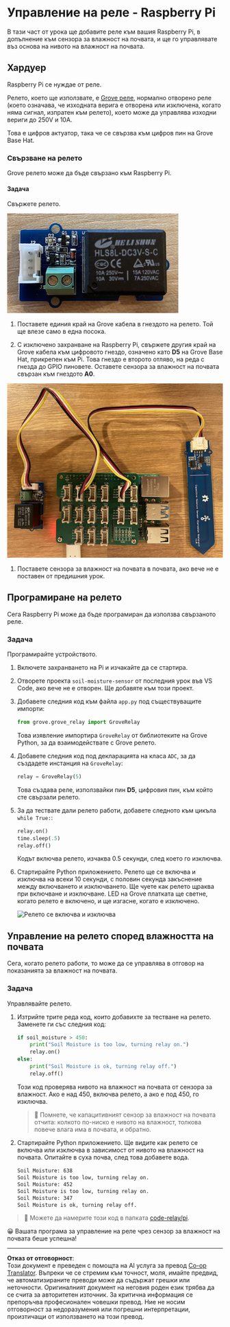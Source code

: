 <!--
CO_OP_TRANSLATOR_METADATA:
{
  "original_hash": "66b81165e60f8f169bd52a401b6a0f8b",
  "translation_date": "2025-08-28T11:42:54+00:00",
  "source_file": "2-farm/lessons/3-automated-plant-watering/pi-relay.md",
  "language_code": "bg"
}
-->
# Управление на реле - Raspberry Pi

В тази част от урока ще добавите реле към вашия Raspberry Pi, в допълнение към сензора за влажност на почвата, и ще го управлявате въз основа на нивото на влажност на почвата.

## Хардуер

Raspberry Pi се нуждае от реле.

Релето, което ще използвате, е [Grove реле](https://www.seeedstudio.com/Grove-Relay.html), нормално отворено реле (което означава, че изходната верига е отворена или изключена, когато няма сигнал, изпратен към релето), което може да управлява изходни вериги до 250V и 10A.

Това е цифров актуатор, така че се свързва към цифров пин на Grove Base Hat.

### Свързване на релето

Grove релето може да бъде свързано към Raspberry Pi.

#### Задача

Свържете релето.

![Grove реле](../../../../../translated_images/grove-relay.d426958ca210fbd0fb7983d7edc069d46c73a8b0a099d94797bd756f7b6bb6be.bg.png)

1. Поставете единия край на Grove кабела в гнездото на релето. Той ще влезе само в една посока.

1. С изключено захранване на Raspberry Pi, свържете другия край на Grove кабела към цифровото гнездо, означено като **D5** на Grove Base Hat, прикрепен към Pi. Това гнездо е второто отляво, на реда с гнезда до GPIO пиновете. Оставете сензора за влажност на почвата свързан към гнездото **A0**.

![Grove релето свързано към гнездото D5, а сензорът за влажност на почвата свързан към гнездото A0](../../../../../translated_images/pi-relay-and-soil-moisture-sensor.02f3198975b8c53e69ec716cd2719ce117700bd1fc933eaf93476c103c57939b.bg.png)

1. Поставете сензора за влажност на почвата в почвата, ако вече не е поставен от предишния урок.

## Програмиране на релето

Сега Raspberry Pi може да бъде програмиран да използва свързаното реле.

### Задача

Програмирайте устройството.

1. Включете захранването на Pi и изчакайте да се стартира.

1. Отворете проекта `soil-moisture-sensor` от последния урок във VS Code, ако вече не е отворен. Ще добавяте към този проект.

1. Добавете следния код към файла `app.py` под съществуващите импорти:

    ```python
    from grove.grove_relay import GroveRelay
    ```

    Това изявление импортира `GroveRelay` от библиотеките на Grove Python, за да взаимодействате с Grove релето.

1. Добавете следния код под декларацията на класа `ADC`, за да създадете инстанция на `GroveRelay`:

    ```python
    relay = GroveRelay(5)
    ```

    Това създава реле, използвайки пин **D5**, цифровия пин, към който сте свързали релето.

1. За да тествате дали релето работи, добавете следното към цикъла `while True:`:

    ```python
    relay.on()
    time.sleep(.5)
    relay.off()
    ```

    Кодът включва релето, изчаква 0.5 секунди, след което го изключва.

1. Стартирайте Python приложението. Релето ще се включва и изключва на всеки 10 секунди, с половин секунда закъснение между включването и изключването. Ще чуете как релето щраква при включване и изключване. LED на Grove платката ще светне, когато релето е включено, и ще изгасне, когато е изключено.

    ![Релето се включва и изключва](../../../../../images/relay-turn-on-off.gif)

## Управление на релето според влажността на почвата

Сега, когато релето работи, то може да се управлява в отговор на показанията за влажност на почвата.

### Задача

Управлявайте релето.

1. Изтрийте трите реда код, които добавихте за тестване на релето. Заменете ги със следния код:

    ```python
    if soil_moisture > 450:
        print("Soil Moisture is too low, turning relay on.")
        relay.on()
    else:
        print("Soil Moisture is ok, turning relay off.")
        relay.off()
    ```

    Този код проверява нивото на влажност на почвата от сензора за влажност. Ако е над 450, включва релето, а ако е под 450, го изключва.

    > 💁 Помнете, че капацитивният сензор за влажност на почвата отчита: колкото по-ниско е нивото на влажност, толкова повече влага има в почвата, и обратно.

1. Стартирайте Python приложението. Ще видите как релето се включва или изключва в зависимост от нивото на влажност на почвата. Опитайте в суха почва, след това добавете вода.

    ```output
    Soil Moisture: 638
    Soil Moisture is too low, turning relay on.
    Soil Moisture: 452
    Soil Moisture is too low, turning relay on.
    Soil Moisture: 347
    Soil Moisture is ok, turning relay off.
    ```

> 💁 Можете да намерите този код в папката [code-relay/pi](../../../../../2-farm/lessons/3-automated-plant-watering/code-relay/pi).

😀 Вашата програма за управление на реле чрез сензор за влажност на почвата беше успешна!

---

**Отказ от отговорност**:  
Този документ е преведен с помощта на AI услуга за превод [Co-op Translator](https://github.com/Azure/co-op-translator). Въпреки че се стремим към точност, моля, имайте предвид, че автоматизираните преводи може да съдържат грешки или неточности. Оригиналният документ на неговия роден език трябва да се счита за авторитетен източник. За критична информация се препоръчва професионален човешки превод. Ние не носим отговорност за недоразумения или погрешни интерпретации, произтичащи от използването на този превод.